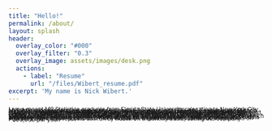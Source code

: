 ```yaml
---
title: "Hello!"
permalink: /about/
layout: splash
header:
  overlay_color: "#000"
  overlay_filter: "0.3"
  overlay_image: assets/images/desk.png
  actions:
    - label: "Resume"
      url: "/files/Wibert_resume.pdf"
excerpt: 'My name is Nick Wibert.'
---
```

<span style="font-size:0.8em;line-height:0.1em;">
I am a recent MS Statistics graduate from Florida State University relocating to New York City. My professional/internship experience includes 3+ years with SQL and 2+ years with Python and R for data processing/analysis to improve business processes. My academic experience includes coursework in statistical theory and applications, including regression modeling, hypothesis testing, machine learning algorithms, and Bayesian methods.
</span>

<span style="font-size:0.8em;line-height:0.1em;">
Throughout my studies, I supported the Florida Department of Transportation (FDOT) as a Database Specialist. I wrote SQL queries and designed reports for their [Materials Acceptance and Certification (MAC) system](https://mac.fdot.gov/) where they are run daily by Earthwork specialists throughout the state. For a sample report, click the previous link and run the "ERS - Density" report, setting *Contract ID* to "T2831" and *Output* to "PDF".
</span>

<span style="font-size:0.8em;line-height:0.1em;">
In Summer 2022, I worked at the corporate offices of Publix Super Markets as a Student Data Analyst. In this role, I was tasked with creating an in-house replacement for an inventory shrinkage narrative report which was provided by an outside contractor. By the end of my 11 weeks, I had a production-ready solution in the form of a Python notebook hosted in Databricks which queried/processed data and generated dynamic narrative PDF reports for all stores in under an hour, while also providing more visual appeal and more valuable insights than the contractor's report. As of February 2024, this report is still run by Publix on a monthly basis, saving the company ~$90,000 per year.
</span>

